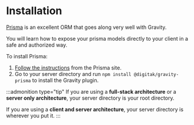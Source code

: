 # Installation

[Prisma](https://www.prisma.io/) is an excellent ORM that goes along very well with Gravity.

You will learn how to expose your prisma models directly to your client in a safe and authorized way.

To install Prisma:

1. [Follow the instructions](https://www.prisma.io/docs/getting-started) from the Prisma site.
2. Go to your server directory and run `npm install @digitak/gravity-prisma` to install the Gravity plugin.

:::admonition type="tip"
If you are using a **full-stack architecture** or a **server only architecture**, your server directory is your root directory.

If you are using a **client and server architecture**, your server directory is wherever you put it.
:::
